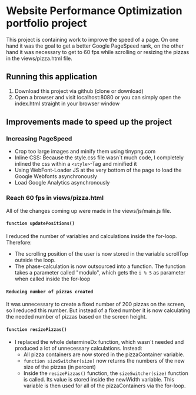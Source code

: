 # Website Performance Optimization portfolio project

This project is containing work to improve the speed of a page. On one hand it was the goal to get a better Google PageSpeed rank, on the other hand it was necessary to get to 60 fps while scrolling or resizing the pizzas in the views/pizza.html file.

## Running this application

1. Download this project via github (clone or download)
2. Open a browser and visit localhost:8080 or you can simply open the index.html straight in your browser window

## Improvements made to speed up the project

### Increasing PageSpeed
- Crop too large images and minify them using tinypng.com
- Inline CSS: Because the style.css file wasn´t much code, I completely inlined the css within a `<style>`-Tag and minified it
- Using WebFont-Loader JS at the very bottom of the page to load the Google Webfonts asynchronously
- Load Google Analytics asynchronously

### Reach 60 fps in views/pizza.html
All of the changes coming up were made in the views/js/main.js file.
#### `function updatePositions()`
I reduced the number of variables and calculations inside the for-loop. Therefore: 
- The scrolling position of the user is now stored in the variable scrollTop outside the loop.
- The phase-calculation is now outsourced into a function. The function takes a parameter called "modulo", which gets the `i % 5` as parameter when called inside the for-loop
#### `Reducing number of pizzas created`
It was unnecessary to create a fixed number of 200 pizzas on the screen, so I reduced this number. But instead of a fixed number it is now calculating the needed number of pizzas based on the screen height.

#### `function resizePizzas()`
- I replaced the whole determineDx function, which wasn´t needed and produced a lot of unnecessary calculations. Instead:
    - All pizza containers are now stored in the pizzaContainer variable.
    - `function sizeSwitcher(size)` now returns the numbers of the new size of the pizzas (in percent)
    - Inside the `resizePizzas()` function, the `sizeSwitcher(size)` function is called. Its value is stored inside the newWidth variable. This variable is then used for all of the pizzaContainers via the for-loop.